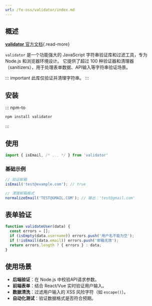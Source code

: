 ```yaml
---
url: /fe-oss/validator/index.md
---
```

&#x20;

## 概述

[**validator** 官方文档](https://github.com/validatorjs/validator.js){.read-more}

`validator` 是一个功能强大的 JavaScript 字符串验证库和过滤工具，专为 Node.js 和浏览器环境设计。
它提供了超过 100 种验证器和清理器（sanitizers），用于处理表单数据、API输入等字符串验证场景。

::: important 此库仅验证并清理字符串。
:::

## 安装

::: npm-to

```sh
npm install validator
```

:::

## 使用

```ts
import { isEmail, /* ... */ } from 'validator'
```

### 基础示例

```ts
// 验证邮箱
isEmail('test@example.com'); // true

// 清理邮箱格式
normalizeEmail('TEST@GMAIL.COM'); // 输出：'test@gmail.com'
```

## 表单验证

```ts
function validateUser(data) {
  const errors = [];
  if (isEmpty(data.username)) errors.push('用户名不能为空');
  if (!isEmail(data.email)) errors.push('邮箱无效');
  return errors.length ? { errors } : data;
}
```

## 使用场景

* **后端验证**：在 Node.js 中校验API请求参数。
* **前端表单**：结合 React/Vue 实时验证用户输入。
* **数据清洗**：过滤用户输入的 XSS 风险字符（如 `escape()`）。
* **自动化测试**：验证数据格式是否符合预期。
